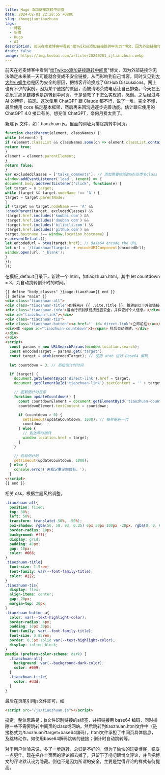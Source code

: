 ```yaml
---
title: Hugo 添加链接跳转中间页
date: 2024-02-01 22:28:55 +0800
slug: zhongjiantiaozhuan
tags:
  - 博客
  - 折腾
  - Hugo
  - AI
description: 前天在老麦博客中看到"给Twikoo添加链接跳转中间页"博文，因为外部链接你无法确定未来某一天可能就会变成不安全链接，从而影响到自己博客。同时又见到大大的小蜗牛也是因为安全的原因，把博客评论换成了GitHub Discussions。网上也有不少的案例，因为某个链接的原因，而被请喝茶或电话让自己排查。
draft: false
image: https://img.koobai.com/article/20240201_zjtianzhuan.webp
---
```

前天在老麦博客中看到"[给Twikoo添加链接跳转中间页](https://www.iamlm.com/)"博文，因为外部链接你无法确定未来某一天可能就会变成不安全链接，从而影响到自己博客。同时又见到[大大的小蜗牛](https://www.eallion.com/)也是因为安全的原因，把博客评论换成了GitHub Discussions。网上也有不少的案例，因为某个链接的原因，而被请喝茶或电话让自己排查。今天在[不亦乐乎](https://lms.pub/)那见链接也是跳转到中间页，于是请教了下怎么实现的，感谢。之后经过与 AI 的博弈，搞定。这次使用 ChatGPT 跟 Claude 都不行，说了一堆，完全不懂，最后使用 coze 搞定基本框架，然后再来回沟通逐步完善功能。估计跟它使用的 ChatGPT  4.0 接口有关。想充值 ChatGPT，奈何月费太贵了。

新建 js 文件，如：tiaozhuan.js。里面的网址为排除跳转中间页。
```js
function checkParent(element, classNames) {
while (element) {
if (element.classList && classNames.some(cn => element.classList.contains(cn))) {
return true;
}
element = element.parentElement;
}
return false;
}
var excludedClasses = ['talks_comments']; // 添加需要排除的a标签类名class
window.addEventListener('load', (event) => {
document.body.addEventListener('click', function(e) {
let target = e.target;
while (target && target.nodeName !== 'A') {
target = target.parentNode;
}
if (target && target.nodeName === 'A' &&
!checkParent(target, excludedClasses) &&
!target.href.includes('koobai.com') &&
!target.href.includes('douban.com') &&
!target.href.includes('bilibili.com') &&
!target.href.includes('github.com') &&
target.hostname !== window.location.hostname) {
e.preventDefault();
let encodedUrl = btoa(target.href); // Base64 encode the URL
let url = '/tiaozhuan?target=' + encodeURIComponent(encodedUrl);
window.open(url, '_blank');
}
});
});
```

在模板_default目录下，新建一个 html，如tiaozhuan.html。其中 let countdown = 3，为自动跳转倒计时的时间。
```html
{{ define "body_classes" }}page-tiaozhuan{{ end }}
{{ define "main" }}
<div class="tiaozhuan-all">
<div class="tiaozhuan-title">即将离开 {{ .Site.Title }}，跳转到以下外部链接</div>
<div class="tiaozhuan-info">请自行识别该链接是否安全，并保管好个人信息。</div>
<div id="tiaozhuan-link"></div> 
<div class="tiaozhuan-tis">
<div class="tiaozhuan-button"><a href='' id='direct-link'>立即前往</a></div>
<div>或 <span id="tiaozhuan-countdown">3</span> 秒后自动跳转。</div>
</div>
</div>
<script>
  const params = new URLSearchParams(window.location.search);
  const encodedTarget = params.get('target');
  const target = atob(encodedTarget); // 使用 atob 进行 Base64 解码
  
  let countdown = 3; // 初始倒计时时间

  if (target) {
    document.getElementById('direct-link').href = target;
    document.getElementById('tiaozhuan-link').textContent = '' + target; // 在新增的元素中显示原地址    

    // 更新倒计时显示
    function updateCountdown() {
      const countdownElement = document.getElementById('tiaozhuan-countdown');
      countdownElement.textContent = countdown;

      if (countdown > 0) {
        setTimeout(updateCountdown, 1000); // 每秒更新一次
        countdown--;
      } else {
        // 到达零时跳转
        window.location.href = target;
      }
    }

    // 启动倒计时
    setTimeout(updateCountdown, 1000);
  } else {
    console.error('未指定重定向目标。');
  }
</script>
{{ end }}

```

相关 css，根据主题风格调整。
```css
.tiaozhuan-all{
  position: fixed;
  top: 30%;
  left: 50%;
  transform: translate(-50%, -50%);
  box-shadow: rgba(50, 50, 93, 0.25) 0px 50px 100px -20px, rgba(0, 0, 0, 0.3) 0px 30px 60px -30px;
  border-radius: 10px;
  background: #fff;
  display: grid;
  padding: 40px;
  gap: 10px;
  color: #666;
}
.tiaozhuan-title{
  font-size: 1.5rem;
  font-family: var(--font-family-title);
  color: #222;
}
.tiaozhuan-tis{
  display: flex;
  align-items: center;
  gap: 20px;
  margin-top: 20px;
}
.tiaozhuan-button a{
  color: var(--text-highlight-color);
  border-radius: 4px;
  padding: 10px 30px;
  font-family: var(--font-family-title);
  font-size: 0.85rem;
  border: 0.5px solid var(--text-highlight-color);
  display: inline-block;
}
@media (prefers-color-scheme: dark) {
  .tiaozhuan-all{
    background: var(--background-dark-color);
    color: #999;
  }
  .tiaozhuan-title{
    color: #ddd;
  }
}
```

最后在页尾引用js文件即可，如
```html
<script src="/js/tiaozhuan.js"></script>
```

搞定，整体思路是：js文件识别链接的a标签，并把链接用 base64 编码，同时排除一些不需要跳转中间页的class或网站。然后跳转到tiaozhuan.html文件中（链接格式为/tiaozhuan?target=base64编码），html文件承担了中间页具体信息，及跳转动作。如使用base64解码跳转的链接；倒计时自动跳转等。

对于用户体验来说，多了一步跳转，总归是不好的，但为了愉快的玩耍博客，稳妥一点更佳。现在把各个页面的评论都去掉了，只留下了唠叨跟博文评论，并且把博文的评论默认设为隐藏。倒也不是因为所谓的安全，主要是觉得评论的样式有待提高。